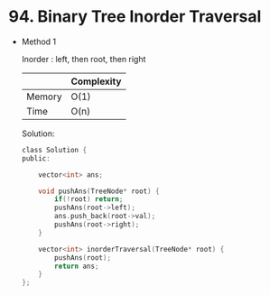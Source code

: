 # 94. Binary Tree Inorder Traversal 
- Method 1

    Inorder : left, then root, then right

    | |   Complexity  |
    | ----------- | ----------- | 
    |  Memory     | O(1) | 
    |      Time       |  O(n) | 


    Solution:

    ``` h
    class Solution {
    public:

        vector<int> ans;

        void pushAns(TreeNode* root) {
            if(!root) return;
            pushAns(root->left);
            ans.push_back(root->val);
            pushAns(root->right);
        }

        vector<int> inorderTraversal(TreeNode* root) {
            pushAns(root);
            return ans;
        }
    };

    ```

<!-- - Method 2

    This is another method.

    | |   Complexity  |
    | ----------- | ----------- | 
    |  Memory     | O(n) | 
    |      Time       |  O(n) | 


    Solution:

    ``` h



    ```

- Additional Knowledge:
       
    Here are some additional knowledge.



<br> -->